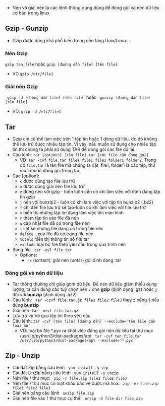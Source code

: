 - Nén và giải nén là các lệnh thông dụng dùng để đóng gói và nén dữ liệu cơ bản trong linux
## Gzip - Gunzip
- Gzip được dùng khá phổ biến trong nền tảng Unix/Linux.
### Nén Gzip 
`gzip ten_file`
hoặc
`gzip [đường dẫn file] [tên file]`
- VD `gzip /etc/file1`
### Giải nén Gzip 
` gzip -d [đường dẫn file] [tên file]`
hoặc
` gunzip [đường dẫn file] [tên file]`
- VD: `gzip -d /etc/file1`
## Tar
- Gzip chỉ có thể làm việc trên 1 tập tin hoặc 1 dòng dữ liệu, do đó không thể lưu trữ được nhiều tập tin. Vì vậy, nếu muốn sử dụng cho nhiều tập tin thì chúng ta phải sử dụng TAR để đóng gói các file đó lại.
- Câu lệnh: `tar [options] [tên file].tar [các file cần đóng gói]`
  - VD: `tar -cvf file.tar file1 file1 file1 folder1 folder2`. Trong đó  `file.tar` là tên file mà chúng ta đặt, file1, folder1 là các tệp, thư mục muốn đóng gói trong tar.
- Các [option]:
  -  `c` được dùng tạo file lưu trữ
  -  `x` được dùng giải nén file lưu trữ
  -  `z` dùng nèn với gzip - luôn luôn cần có khi làm việc với định dạng tập tin gzip
  -  `j` nén với bunzip2 - luôn có khi làm việc với tập tin bunzip2 (.bz2)
  -  `f` chỉ đến file lưu trữ sẽ tạo-luôn có khi làm việc với file lưu trữ
  -  `v` hiển thị những tập tin đang làm việc lên màn hình
  -  `r` thêm tập tin vào file đã nén
  -  `u` cập nhật file đã có trong file nén
  -  `t` liệt kê những file đang có trong file nén
  -  `delete` - xoá file đã có trong file nén
  -  `totals` hiển thị thông tin số file tar
  -  `exclude` loại bỏ file theo yêu cầu trong quá trình nén
- Bung file ` tar -xvl file.tar`
  - Options:
    - `-x` (extract): giải nen (untar) gói định dạng .tar  
### Đóng gói và nén dữ liệu
- Tar thông thường chỉ giúp gom dữ liệu. Để nén dữ liệu giảm thiểu dung lượng, ta cần dùng các tuỳ chọn nén `z` cho **gzip** (định dạng .gz) hoặc `j` đối với **bunzip** (định dạng .bz2)
- Câu lệnh: ` tar -czvf file.tar.gz file1 file2 file3` thay `z` bằng `j` nếu dùng **bunzip**
- Giải nén: `tar -xzvf file.tar.gz`
- Lưu trữ và bỏ qua tập tin theo yêu cầu
- Câu lệnh: `tar -cvf [ten file] [đường dẫn] --exclude='tên file cần loại bỏ'`
  - VD: loại bỏ file *.pyc ra khỏi việc đóng gói nén dữ liệu tại thư mục /usr/lib/python3/dist-packages/apt ` tar -cvf ten_file.tar /usr/lib/python3/dist-packages/apt --exclude='*.pyc'`
## Zip - Unzip
- Cài đặt Zip bằng câu lệnh ` yum install -y zip` 
-  Cài đặt UnZip bằng câu lệnh ` yum install -y unzip` 
- Nén file / thư mục:
` zip -r file.zip file1 file2 file3`
- Nén file / thư mục có mật khẩu bảo vệ được mã hoá:
` zip -er file.zip file1 file2 file3`
- Giải nén bằng câu lệnh ` unzip file.zip`
- Giải nén file vào 1 thư mục cụ thể: ` unzip -d file-dir file.zip`